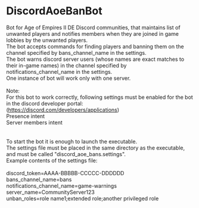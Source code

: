 # DiscordAoeBanBot
Bot for Age of Empires II DE Discord communities, that maintains list of unwanted players and notifies members when they are joined in game lobbies by the unwanted players.\
The bot accepts commands for finding players and banning them on the channel specified by bans_channel_name in the settings.\
The bot warns discord server users (whose names are exact matches to their in-game names) in the channel specified by notifications_channel_name in the settings.\
One instance of bot will work only with one server.\
\
Note:\
For this bot to work correctly, following settings must be enabled for the bot in the discord developer portal: (https://discord.com/developers/applications)
\
Presence intent\
Server members intent\
\
\
To start the bot it is enough to launch the executable.\
The settings file must be placed in the same directory as the executable, and must be called "discord_aoe_bans.settings".\
Example contents of the settings file:\
\
discord_token=AAAA-BBBBB-CCCCC-DDDDDD\
bans_channel_name=bans\
notifications_channel_name=game-warnings\
server_name=CommunityServer123\
unban_roles=role name1;extended role;another privileged role
